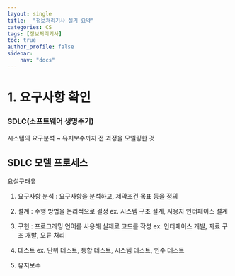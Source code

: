```yaml
---
layout: single
title:  "정보처리기사 실기 요약"
categories: CS
tags: [정보처리기사]
toc: true
author_profile: false
sidebar:
    nav: "docs"
---
```


# 1. 요구사항 확인

### SDLC(소프트웨어 생명주기)

시스템의 요구분석 ~ 유지보수까지 전 과정을 모델링한 것

## SDLC 모델 프로세스

요설구태유

1. 요구사항 분석 : 요구사항을 분석하고, 제약조건∙목표 등을 정의

2. 설계 : 수행 방법을 논리적으로 결정 ex. 시스템 구조 설계, 사용자 인터페이스 설계 

3. 구현 : 프로그래밍 언어를 사용해 실제로 코드를 작성 ex. 인터페이스 개발, 자료 구조 개발, 오류 처리 

4. 테스트 ex. 단위 테스트, 통합 테스트, 시스템 테스트, 인수 테스트 

5. 유지보수